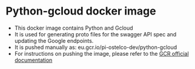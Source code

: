 # Python-gcloud docker image

- This docker image contains Python and Gcloud
- It is used for generating proto files for the swagger API spec and updating the Google endpoints.
- It is pushed manually as: eu.gcr.io/pi-ostelco-dev/python-gcloud
- For instructions on pushing the image, please refer to the [GCR official documentation](https://cloud.google.com/container-registry/docs/pushing-and-pulling)